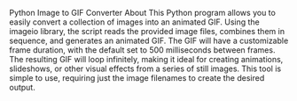 Python Image to GIF Converter
About
This Python program allows you to easily convert a collection of images into an animated GIF. Using the imageio library, the script reads the provided image files, combines them in sequence, and generates an animated GIF. The GIF will have a customizable frame duration, with the default set to 500 milliseconds between frames. The resulting GIF will loop infinitely, making it ideal for creating animations, slideshows, or other visual effects from a series of still images. This tool is simple to use, requiring just the image filenames to create the desired output.
